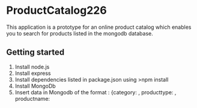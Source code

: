 ProductCatalog226
=================

This application is a prototype for an online product catalog which enables you to search for products listed in the mongodb database.

Getting started
---------------

1. Install node.js
2. Install express
3. Install dependencies listed in package.json using >npm install
4. Install MongoDb
5. Insert data in Mongodb of the format : {category:<category such as appliance>
																					, producttype:<type such as refrigerator>
																					, productname:<title like xyz refrigerator>
																					, meta:{[brand:<brand>, dimension:<dimension>, color:<color>,....]}}
6. Start the server using 'nodetest1>npm start'
7. Browse to localhost:3000/findproduct 

Application architecture:
-------------------------
1. Jade pages in view:
         findproduct.jade : category and search input;
         products.jade : display search results;
2. index.js defines the route, connects to mongodb and sends data to the views.
